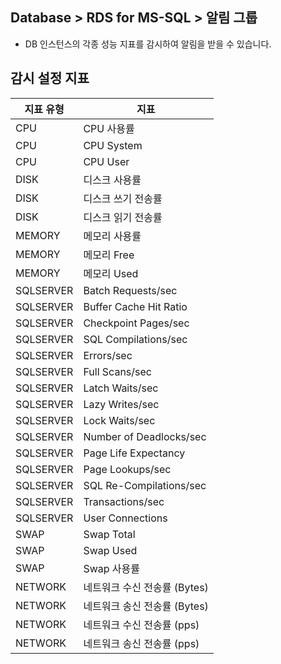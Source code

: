 ## Database > RDS for MS-SQL > 알림 그룹

- DB 인스턴스의 각종 성능 지표를 감시하여 알림을 받을 수 있습니다.

## 감시 설정 지표
| 지표 유형 | 지표 |
| - | - | 
| CPU | CPU 사용률 | 
| CPU | CPU System | 
| CPU | CPU User |
| DISK | 디스크 사용률 | 
| DISK | 디스크 쓰기 전송률 |
| DISK | 디스크 읽기 전송률 | 
| MEMORY | 메모리 사용률 |
| MEMORY | 메모리 Free |
| MEMORY | 메모리 Used | 
| SQLSERVER | Batch Requests/sec | 
| SQLSERVER | Buffer Cache Hit Ratio |
| SQLSERVER | Checkpoint Pages/sec | 
| SQLSERVER | SQL Compilations/sec | 
| SQLSERVER | Errors/sec |
| SQLSERVER | Full Scans/sec | 
| SQLSERVER | Latch Waits/sec | 
| SQLSERVER | Lazy Writes/sec |
| SQLSERVER | Lock Waits/sec | 
| SQLSERVER | Number of Deadlocks/sec | 
| SQLSERVER | Page Life Expectancy | 
| SQLSERVER | Page Lookups/sec | 
| SQLSERVER | SQL Re-Compilations/sec | 
| SQLSERVER | Transactions/sec |
| SQLSERVER | User Connections |
| SWAP | Swap Total | 
| SWAP | Swap Used |
| SWAP | Swap 사용률 | 
| NETWORK | 네트워크 수신 전송률 (Bytes) | 
| NETWORK | 네트워크 송신 전송률 (Bytes) |
| NETWORK | 네트워크 수신 전송률 (pps) |
| NETWORK | 네트워크 송신 전송률 (pps) |